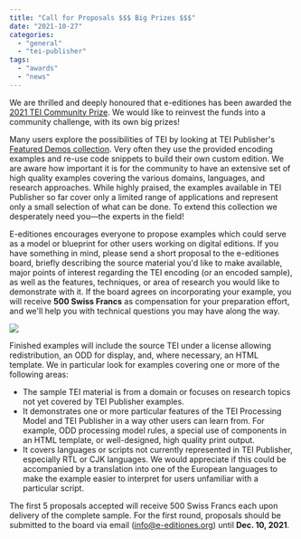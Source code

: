 ```yaml
---
title: "Call for Proposals $$$ Big Prizes $$$"
date: "2021-10-27"
categories: 
  - "general"
  - "tei-publisher"
tags: 
  - "awards"
  - "news"
---
```


We are thrilled and deeply honoured that e-editiones has been awarded the [2021 TEI Community Prize](https://tei-c.org/activities/rahtz-prize-for-tei-ingenuity/). We would like to reinvest the funds into a community challenge, with its own big prizes!

Many users explore the possibilities of TEI by looking at TEI Publisher's [Featured Demos collection](https://teipublisher.com). Very often they use the provided encoding examples and re-use code snippets to build their own custom edition. We are aware how important it is for the community to have an extensive set of high quality examples covering the various domains, languages, and research approaches. While highly praised, the examples available in TEI Publisher so far cover only a limited range of applications and represent only a small selection of what can be done. To extend this collection we desperately need you—the experts in the field!

E-editiones encourages everyone to propose examples which could serve as a model or blueprint for other users working on digital editions. If you have something in mind, please send a short proposal to the e-editiones board, briefly describing the source material you'd like to make available, major points of interest regarding the TEI encoding (or an encoded sample), as well as the features, techniques, or area of research you would like to demonstrate with it. If the board agrees on incorporating your example, you will receive **500 Swiss Francs** as compensation for your preparation effort, and we'll help you with technical questions you may have along the way.

![](images/large_000000.jpg)

Finished examples will include the source TEI under a license allowing redistribution, an ODD for display, and, where necessary, an HTML template. We in particular look for examples covering one or more of the following areas:

- The sample TEI material is from a domain or focuses on research topics not yet covered by TEI Publisher examples.
- It demonstrates one or more particular features of the TEI Processing Model and TEI Publisher in a way other users can learn from. For example, ODD processing model rules, a special use of components in an HTML template, or well-designed, high quality print output.
- It covers languages or scripts not currently represented in TEI Publisher, especially RTL or CJK languages. We would appreciate if this could be accompanied by a translation into one of the European languages to make the example easier to interpret for users unfamiliar with a particular script.

The first 5 proposals accepted will receive 500 Swiss Francs each upon delivery of the complete sample. For the first round, proposals should be submitted to the board via email ([info@e-editiones.org](mailto:info@e-editiones.org "info@e-editiones.org")) until **Dec. 10, 2021**.
